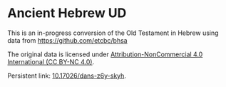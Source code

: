 # Ancient Hebrew UD

This is an in-progress conversion of the Old Testament in Hebrew using data from https://github.com/etcbc/bhsa

The original data is licensed under [Attribution-NonCommercial 4.0 International (CC BY-NC 4.0)](https://creativecommons.org/licenses/by-nc/4.0/).

Persistent link: [10.17026/dans-z6y-skyh](http://dx.doi.org/10.17026%2Fdans-z6y-skyh).
